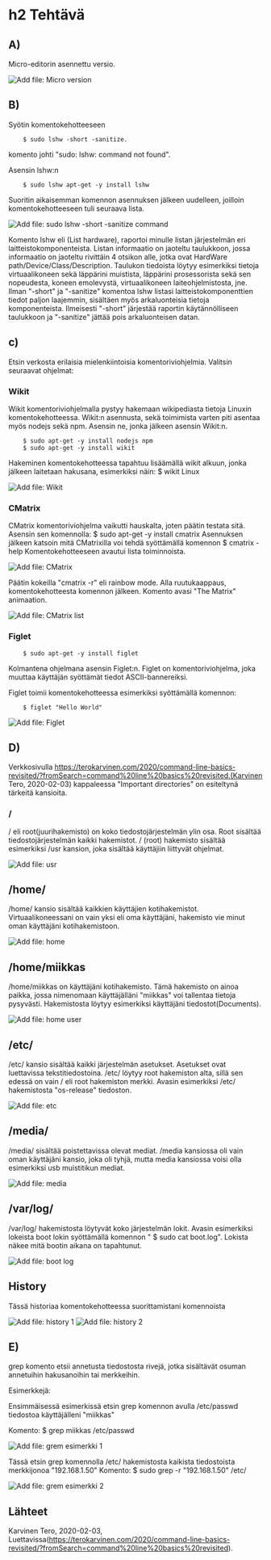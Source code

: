 # h2 Tehtävä

## A)

Micro-editorin asennettu versio.

![Add file: Micro version](micro-version.png)

## B)

Syötin komentokehotteeseen 

        $ sudo lshw -short -sanitize.
        
komento johti "sudo: lshw: command not found".
     
Asensin lshw:n 
     
        $ sudo lshw apt-get -y install lshw
     
Suoritin aikaisemman komennon asennuksen jälkeen uudelleen, joilloin komentokehotteeseen tuli seuraava lista.

![Add file: sudo lshw -short -sanitize command](lshw-command.png)

Komento lshw eli (List hardware), raportoi minulle listan järjestelmän eri laitteistokomponenteista. Listan informaatio on jaoteltu taulukkoon, jossa informaatio on jaoteltu rivittäin 4 otsikon alle, jotka ovat HardWare path/Device/Class/Description. Taulukon tiedoista löytyy esimerkiksi tietoja virtuaalikoneen sekä läppärini muistista, läppärini prosessorista sekä sen nopeudesta, koneen emolevystä, virtuaalikoneen laiteohjelmistosta, jne. Ilman "-short" ja "-sanitize" komentoa lshw listasi laitteistokomponenttien tiedot paljon laajemmin, sisältäen myös arkaluonteisia tietoja komponenteista. Ilmeisesti "-short" järjestää raportin käytännölliseen taulukkoon ja "-sanitize" jättää pois arkaluonteisen datan.

## c) 

Etsin verkosta erilaisia mielenkiintoisia komentoriviohjelmia. Valitsin seuraavat ohjelmat:

### Wikit

Wikit komentoriviohjelmalla pystyy hakemaan wikipediasta tietoja Linuxin komentokehotteessa. Wikit:n asennusta, sekä toimimista varten piti asentaa myös nodejs sekä npm. Asensin ne, jonka jälkeen asensin Wikit:n.

        $ sudo apt-get -y install nodejs npm
        $ sudo apt-get -y install wikit

Hakeminen komentokehotteessa tapahtuu lisäämällä wikit alkuun, jonka jälkeen laitetaan hakusana, esimerkiksi näin:
        $ wikit Linux

![Add file: Wikit](wikit.png)

### CMatrix

CMatrix komentoriviohjelma vaikutti hauskalta, joten päätin testata sitä. Asensin sen komennolla:
        $ sudo apt-get -y install cmatrix
Asennuksen jälkeen katsoin mitä CMatrixilla voi tehdä syöttämällä komennon 
        $ cmatrix -help
Komentokehotteeseen avautui lista toiminnoista.

![Add file: CMatrix](cmatrix-list.png)

Päätin kokeilla "cmatrix -r" eli rainbow mode. Alla ruutukaappaus, komentokehotteesta komennon jälkeen. Komento avasi "The Matrix" animaation.

![Add file: CMatrix list](cmatrix.png)

### Figlet
        $ sudo apt-get -y install figlet

Kolmantena ohjelmana asensin Figlet:n. Figlet on komentoriviohjelma, joka muuttaa käyttäjän syöttämät tiedot ASCII-bannereiksi. 

Figlet toimii komentokehotteessa esimerkiksi syöttämällä komennon:

        $ figlet "Hello World"

![Add file: Figlet](figlet.png)

## D)

Verkkosivulla https://terokarvinen.com/2020/command-line-basics-revisited/?fromSearch=command%20line%20basics%20revisited.(Karvinen Tero, 2020-02-03) kappaleessa "Important directories" on esiteltynä tärkeitä kansioita.

### /

/ eli root(juurihakemisto) on koko tiedostojärjestelmän ylin osa. Root sisältää tiedostojärjestelmän kaikki hakemistot. / (root) hakemisto sisältää esimerkiksi /usr kansion, joka sisältää käyttäjiin liittyvät ohjelmat.

![Add file: usr](usr-directories.png)

## /home/

/home/ kansio sisältää kaikkien käyttäjien kotihakemistot. Virtuaalikoneessani on vain yksi eli oma käyttäjäni, hakemisto vie minut oman käyttäjäni kotihakemistoon.

![Add file: home](home-directory.png)

## /home/miikkas

/home/miikkas on käyttäjäni kotihakemisto. Tämä hakemisto on ainoa paikka, jossa nimenomaan käyttäjälläni "miikkas" voi tallentaa tietoja pysyvästi.
Hakemistosta löytyy esimerkiksi käyttäjäni tiedostot(Documents).

![Add file: home user](home-user-directory.png)

## /etc/

/etc/ kansio sisältää kaikki järjestelmän asetukset. Asetukset ovat luettavissa tekstitiedostoina. /etc/ löytyy root hakemiston alta, sillä sen edessä on vain / eli root hakemiston merkki. Avasin esimerkiksi /etc/ hakemistosta "os-release" tiedoston.

![Add file: etc](etc-os-release.png)

## /media/

/media/ sisältää poistettavissa olevat mediat. /media kansiossa oli vain oman käyttäjäni kansio, joka oli tyhjä, mutta media kansiossa voisi olla esimerkiksi usb muistitikun mediat.

![Add file: media](media.png)

## /var/log/

/var/log/ hakemistosta löytyvät koko järjestelmän lokit. Avasin esimerkiksi lokeista boot lokin syöttämällä komennon " $ sudo cat boot.log". Lokista näkee mitä bootin aikana on tapahtunut. 

![Add file: boot log](boot-log.png)

## History

Tässä historiaa komentokehotteessa suorittamistani komennoista

![Add file: history 1](history-1.png)
![Add file: history 2](history-2.png)

## E)

grep komento etsii annetusta tiedostosta rivejä, jotka sisältävät osuman annetuihin hakusanoihin tai merkkeihin. 

Esimerkkejä:

Ensimmäisessä esimerkissä etsin grep komennon avulla /etc/passwd tiedostoa käyttäjälleni "miikkas"

Komento:
        $ grep miikkas /etc/passwd

![Add file: grem esimerkki 1](esim-grep-1.png)

Tässä etsin grep komennolla /etc/ hakemistosta kaikista tiedostoista merkkijonoa "192.168.1.50"
Komento:
        $ sudo grep -r "192.168.1.50" /etc/
        
![Add file: grem esimerkki 2](esim-grep-2.png)

## Lähteet

Karvinen Tero, 2020-02-03, Luettavissa(https://terokarvinen.com/2020/command-line-basics-revisited/?fromSearch=command%20line%20basics%20revisited).
